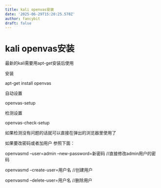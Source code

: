 ```yaml
---
title: kali openvas安装
date: '2025-06-29T15:20:25.578Z'
author: fancybit
draft: false
---
```

<div class="header"><h1 class="single-title animate__animated animate__pulse animate__faster">kali openvas安装</h1></div>

<div class="content" id="content"><p>最新的kali需要用apt-get安装后使用</p><p>安装</p><p>apt-get install openvas</p><p>自动设置</p><p>openvas-setup</p><p>检测设置</p><p>openvas-check-setup</p><p>如果检测没有问题的话就可以直接在弹出的浏览器里使用了</p><p>如果要改密码或者加用户 参照下面：</p><p>openvasmd –user=admin –<!-- raw HTML omitted -->new-password=新密码 <!-- raw HTML omitted -->//直接修改admin用户的密码<!-- raw HTML omitted --><!-- raw HTML omitted --></p><p>openvasmd –create-user=用户名 <!-- raw HTML omitted -->//创建用户<!-- raw HTML omitted --></p><p>openvasmd –<!-- raw HTML omitted -->delete-user=用户名 <!-- raw HTML omitted -->//删除用户<!-- raw HTML omitted --><!-- raw HTML omitted --></p><!-- raw HTML omitted --></div>

